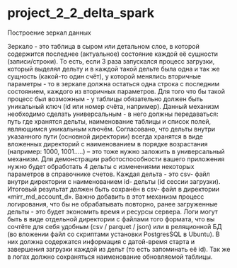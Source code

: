 # project_2_2_delta_spark
Построение зеркал данных

Зеркало - это таблица в сыром или детальном слое, в которой содержится последнее (актуальное) состояние каждой еë сущности (записи/строки). То есть, если 3 раза запускался процесс загрузки, который выделял дельту и в каждой такой дельте была одна и так же сущность (какой-то один счëт), у которой менялись вторичные параметры - то в зеркале должна остаться одна строка с последним состоянием, каждого из вторичных параметров.
Для того что бы такой процесс был возможным - у таблицы обязательно должен быть уникальный ключ (id или номер счëта, например).
Данный механизм необходимо сделать универсальным - в него должны передаваться:  путь где хранятся дельты, наименование таблицы и список полей, являющимся уникальным ключём. Согласовано, что дельты внутри указанного пути (основной директории) всегда хранятся в виде вложенных директорий с наименованием в порядке возрастания (например: 1000, 1001…..) – это тоже нужно заложить в универсальный механизм.
Для демонстрации работоспособности вашего приложения нужно будет обработать 4 дельты с изменениями некоторых параметров в справочнике счетов. Каждая дельта - это csv- файл внутри директории с наименованием id- дельты (id сессии загрузки).
Итоговый результат должен быть сохранëн в csv- файл в директории «mirr_md_account_d».
Важно добавить в этот механизм процесс логирования, что бы не обрабатывать повторно, ранее загруженные дельты - это будет экономить время и ресурсы сервера.
Логи могут быть в виде отдельной директории с файлами того формата, что вы сочтëте для себя удобным (csv / parquet / json) или в реляционной БД (во вложении файл со скриптами установки PostgresSQL в Ubuntu). В них должна содержатся информация с датой-время старта и завершения загрузки каждой из дельт (то есть запоминать еë id). Так же в логах должно сохраняться наименование обновляемой таблицы.
